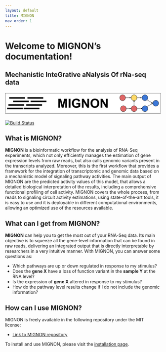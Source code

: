 ```yaml
---
layout: default
title: MIGNON
nav_order: 1
---
```


# Welcome to MIGNON’s documentation!

## **M**echanistic **I**nte**G**rative a**N**alysis **O**f r**N**a-seq data

[![MIGNON](img/MIGNON_logo_horizontal.svg)](https://github.com/babelomics/MIGNON/)

[![Build Status](https://travis-ci.com/babelomics/MIGNON.svg?branch=master)](https://travis-ci.com/babelomics/MIGNON)


## What is MIGNON?

**MIGNON** is a bioinformatic workflow for the analysis of RNA-Seq experiments, which not only efficiently manages the estimation of gene expression levels from raw reads, but also calls genomic variants present in the transcripts analyzed. Moreover, this is the first workflow that provides a framework for the integration of transcriptomic and genomic data based on a mechanistic model of signaling pathway activities. The main output of MIGNON are the predicted activity values of this model, that allows a detailed biological interpretation of the results, including a comprehensive functional profiling of cell activity. MIGNON covers the whole process, from reads to signaling circuit activity estimations, using state-of-the-art tools, it is easy to use and it is deployable in different computational environments, allowing an optimized use of the resources available. 

## What can I get from MIGNON?

**MIGNON** can help you to get the most out of your RNA-Seq data. Its main objective is to squeeze all the gene-level information that can be found in raw reads, delivering an integrated output that is directly interpretable by researchers in a very intuitive manner. With MIGNON, you can answer some questions as:

* Which pathways are up or down regulated in response to my stimulus?
* Does the **gene X** have a loss of function variant in the **sample Y** at the RNA level?
* Is the expression of **gene X** altered in response to my stimulus?
* How do the pathway level results change if I do not include the genomic information?

## How can I use MIGNON?

MIGNON is freely available in the following repository under the MIT license:

* [Link to MIGNON repository](https://github.com/babelomics/MIGNON/)

To install and use MIGNON, please visit the [installation page](1_installation.md).
